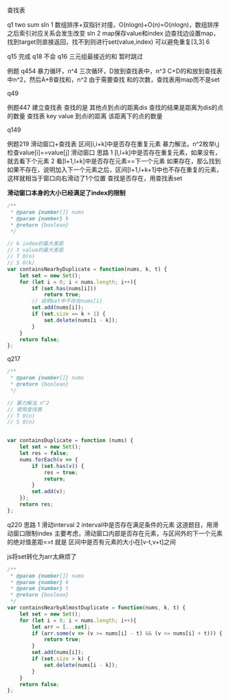 查找表

q1 two sum
sln 1
数组排序+双指针对撞，O(nlogn)+O(n)=O(nlogn)，数组排序之后索引对应关系会发生改变
sln 2
map保存value和index
边查找边设置map，找到target则直接返回，找不到则进行set(value,index) 可以避免重复[3,3] 6

q15 完成
q18 不会
q16 三元组最接近的和 暂时跳过

例题 q454
暴力循环，n^4
三次循环，D放到查找表中，n^3
C+D的和放到查找表中n^2，然后A+B查找和，n^2
由于需要查找 和的次数，查找表用map而不是set

q49


例题447
建立查找表 查找的是 其他点到点i的距离dis 查找的结果是距离为dis的点的数量
查找表
key value
到点i的距离 该距离下的点的数量

q149

例题219 滑动窗口+查找表
区间[i,i+k]中是否存在重复元素
暴力解法，n^2枚举i,j检查value[i]==value[j]
滑动窗口
思路
1 [l,l+k]中是否存在重复元素，如果没有，就去看下个元素
2 看[l+1,l+k]中是否存在元素==下一个元素
    如果存在，那么找到
    如果不存在，说明加入下一个元素之后，区间[l+1,l+k+1]中也不存在重复的元素，这样就相当于窗口向右滑动了1个位置
    查找是否存在，用查找表set

**滑动窗口本身的大小已经满足了index的限制**
```js
/**
 * @param {number[]} nums
 * @param {number} k
 * @return {boolean}
 */

// k index的最大差距
// t value的最大差距 
// T O(n)
// S O(k)
var containsNearbyDuplicate = function(nums, k, t) {
    let set = new Set();
    for (let i = 0; i < nums.length; i++){
        if (set.has(nums[i]))
            return true;
        // 说明set中不存在nums[i]
        set.add(nums[i]);
        if (set.size == k + 1) {
            set.delete(nums[i - k]);
        }
    }
    return false;
};

```



q217
```js
/**
 * @param {number[]} nums
 * @return {boolean}
 */

// 暴力解法 n^2
// 使用查找表
// T O(n)
// S O(n)


var containsDuplicate = function (nums) {
    let set = new Set();
    let res = false;
    nums.forEach(v => {
        if (set.has(v)) {
            res = true;
            return;
        }
        set.add(v);
    });
    return res;
};
```

q220
思路
1 滑动interval
2 interval中是否存在满足条件的元素
这道题目，用滑动窗口限制index
主要考虑，滑动窗口内部是否存在元素，与区间外的下一个元素的绝对值差距<=t
    就是 区间中是否有元素的大小在[v-t,v+t]之间

js将set转化为arr太麻烦了
```js
/**
 * @param {number[]} nums
 * @param {number} k
 * @param {number} t
 * @return {boolean}
 */
var containsNearbyAlmostDuplicate = function(nums, k, t) {
    let set = new Set();
    for (let i = 0; i < nums.length; i++){
        let arr = [...set];
        if (arr.some(v => (v >= nums[i] - t) && (v <= nums[i] + t))) {
            return true;
        }
        set.add(nums[i]);
        if (set.size > k) {
            set.delete(nums[i - k]);
        }
    }
    return false;
};
```